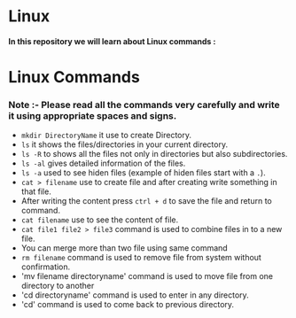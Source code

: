 # Linux
#### In this repository we will learn about Linux commands :
# Linux Commands
### Note :- Please read all the commands very carefully and write it using appropriate spaces and signs.
- `mkdir DirectoryName` it use to create Directory.
- `ls` it shows the files/directories in your current directory.
- `ls -R` to shows all the files not only in directories but also subdirectories.
- `ls -al` gives detailed information of the files.
- `ls -a` used to see hiden files (example of hiden files start with a `.`).
- `cat > filename` use to create file and after creating write something in that file.
- After writing the content press `ctrl + d` to save the file and return to command.
- `cat filename` use to see the content of file.
- `cat file1 file2 > file3` command is used to combine files in to a new file.
- You can merge more than two file using same command
- `rm filename` command is used to remove file from system without confirmation.
- 'mv filename directoryname' command is used to move file from one directory to another
- 'cd directoryname' command is used to enter in any directory.
- 'cd' command is used to come back to previous directory.

